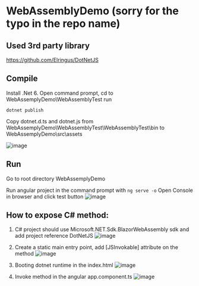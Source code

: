 # WebAssemblyDemo (sorry for the typo in the repo name)

## Used 3rd party library

https://github.com/Elringus/DotNetJS


## Compile

Install .Net 6. Open command prompt, cd to WebAssemplyDemo\WebAssemblyTest run 

`
dotnet publish
`

Copy dotnet.d.ts and dotnet.js from WebAssemplyDemo\WebAssemblyTest\WebAssemblyTest\bin to WebAssemplyDemo\src\assets

![image](https://user-images.githubusercontent.com/116626542/199375002-91b5b794-6db6-4177-8c56-d1a0edd2f2ee.png)



## Run

Go to root directory WebAssemplyDemo

Run angular project in the command prompt with
`
ng serve -o
`
Open Console in browser and click test button
![image](https://user-images.githubusercontent.com/116626542/199375419-f5dd3b81-4ead-4e16-9939-42e92bedfded.png)

## How to expose C# method:

1. C# project should use Microsoft.NET.Sdk.BlazorWebAssembly sdk and add project reference DotNetJS
![image](https://user-images.githubusercontent.com/116626542/199376015-81aa76ea-7233-451a-a697-866422966cf2.png)

2. Create a static main entry point, add [JSInvokable] attribute on the method
![image](https://user-images.githubusercontent.com/116626542/199376289-28d067f3-f3a5-4546-8763-4fd4b0bcf02f.png)

3. Booting dotnet runtime in the index.html
![image](https://user-images.githubusercontent.com/116626542/199376748-54544679-29fb-4262-8349-03ff101ca4ed.png)

4. Invoke method in the angular app.component.ts
![image](https://user-images.githubusercontent.com/116626542/199376970-12e2187e-f5e0-4dec-800b-d2121d03ae0d.png)


